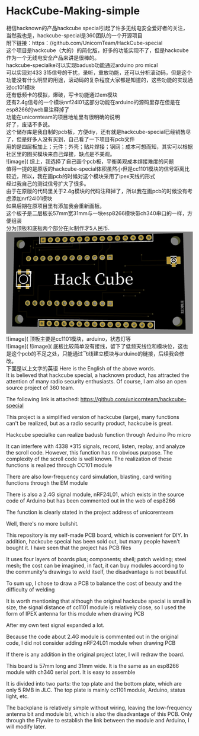 # HackCube-Making-simple
 相信hacknown的产品hackcube special引起了许多无线电安全爱好者的关注，当然我也是，hackcube-special是360团队的一个开源项目 <br>
 附下链接：https：//github.com/UnicornTeam/HackCube-special <br>
 这个项目是hackcube（大的）的简化版，好多的功能实现不了，但是hackcube作为一个无线电安全产品来讲是很棒的。<br>
 hackcube-specialke可以实现badusb功能通过arduino pro mical <br>
 可以实现对433 315信号的干扰，录听，重放功能，还可以分析滚动码，但是这个功能没有什么明显的用途，滚动码的复杂程度大家都是知道的，这些功能的实现通过cc101模块<br>
 还有低频卡的模拟，爆破，写卡功能通过em模块<br>
 还有2.4g信号的一个模块nrf24l01这部分功能在arduino的源码里存在但是在esp8266的web里注释掉了<br>
 功能在unicornteam的项目地址里有很明确的说明<br>
 好了，废话不多说。<br>
 这个储存库是我自制的pcb板，方便diy，还有就是hackcube-special已经销售尽了，但是好多人没有买到，自己看了一下项目有pcb文件<br>
 用的是四层板加上；元件；外壳；贴片焊接；钢网；成本可想而知，其实可以根据社区里的图买模块来自己焊接，缺点是不美观。<br>
 ![image](
 综上，我选择了自己画个pcb板，平衡美观成本焊接难度的问题<br>
 值得一提的是原版的hackcube-special体积虽然小但是cc1101模块的信号距离比较近，所以，我在画pcb的时候对这个模块采用了ipex天线的形式<br>
 经过我自己的测试信号扩大了很多。<br>
 由于在原版的代码里关于2.4g模块的代码注释掉了，所以我在画pcb的时候没有考虑添加nrf24l01模块<br>
 如果后期在原项目里有添加我会重新画板。<br>
 这个板子是二层板长57mm宽31mm与一块esp8266模块带ch340串口的一样，方便组装<br>
 分为顶板和底板两个部分在jlc制作才5人民币.
 ![image](https://github.com/ED-NY/HackCube-Making-simple/blob/master/up.jpg)
 ![image](
 顶板主要是cc1101模块，arduino，状态灯等<br>
![image](
![image](
 底板比较简单没有接线，留下了低频天线位和模块位，这也是这个pcb的不足之处，只能通过飞线建立模块与arduino的链接，后续我会修改。<br>
 下面是以上文字的英语
Here is the English of the above words.<br>
 It is believed that hackcube special, a hacknown product, has attracted the attention of many radio security enthusiasts. Of course, I am also an open source project of 360 team.<br>

The following link is attached: https://github.com/unicornteam/hackcube-special <br>

This project is a simplified version of hackcube (large), many functions can't be realized, but as a radio security product, hackcube is great. <br>

Hackcube specialke can realize badusb function through Arduino Pro micro <br>

It can interfere with 4338 *315 signals, record, listen, replay, and analyze the scroll code. However, this function has no obvious purpose. The complexity of the scroll code is well known. The realization of these functions is realized through CC101 module <br>

There are also low-frequency card simulation, blasting, card writing functions through the EM module <br>



There is also a 2.4G signal module, nRF24L01, which exists in the source code of Arduino but has been commented out in the web of esp8266

The function is clearly stated in the project address of unicorenteam <br>

Well, there's no more bullshit. <br>

This repository is my self-made PCB board, which is convenient for DIY. In addition, hackcube special has been sold out, but many people haven't bought it. I have seen that the project has PCB files <br>

It uses four layers of boards plus; components; shell; patch welding; steel mesh; the cost can be imagined, in fact, it can buy modules according to the community's drawings to weld itself, the disadvantage is not beautiful. <br>

To sum up, I chose to draw a PCB to balance the cost of beauty and the difficulty of welding

It is worth mentioning that although the original hackcube special is small in size, the signal distance of cc1101 module is relatively close, so I used the form of IPEX antenna for this module when drawing PCB <br>

After my own test signal expanded a lot. <br>

Because the code about 2.4G module is commented out in the original code, I did not consider adding nRF24L01 module when drawing PCB <br>

If there is any addition in the original project later, I will redraw the board. <br>

This board is 57mm long and 31mm wide. It is the same as an esp8266 module with ch340 serial port. It is easy to assemble

It is divided into two parts: the top plate and the bottom plate, which are only 5 RMB in JLC. The top plate is mainly cc1101 module, Arduino, status light, etc. <br>

The backplane is relatively simple without wiring, leaving the low-frequency antenna bit and module bit, which is also the disadvantage of this PCB. Only through the Flywire to establish the link between the module and Arduino, I will modify later. <br>


 

